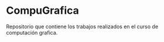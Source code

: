 # CompuGrafica
Repositorio que contiene los trabajos realizados en el curso de computación grafica.
